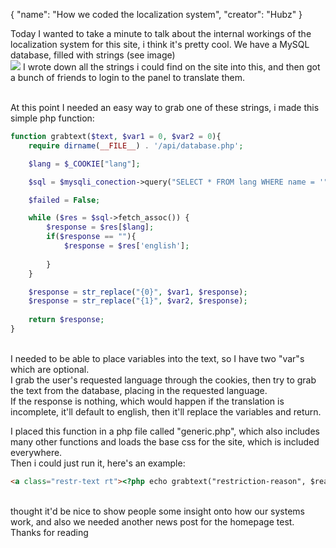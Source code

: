 

{ "name": "How we coded the localization system", "creator": "Hubz" }

Today I wanted to take a minute to talk about the internal workings of the localization system for this site, i think it's pretty cool.
We have a MySQL database, filled with strings (see image)<br>
![](https://upload.hubza.co.uk/i/firefox_xTfmIoXnXV_2020-August-29.png)
I wrote down all the strings i could find on the site into this, and then got a bunch of friends to login to the panel to translate them.<br><br>

At this point I needed an easy way to grab one of these strings, i made this simple php function:<br>
```php
function grabtext($text, $var1 = 0, $var2 = 0){
    require dirname(__FILE__) . '/api/database.php';

    $lang = $_COOKIE["lang"];

    $sql = $mysqli_conection->query("SELECT * FROM lang WHERE name = '" . $text . "'");

    $failed = False;

    while ($res = $sql->fetch_assoc()) { 
        $response = $res[$lang];
        if($response == ""){
            $response = $res['english'];
            
        }
    }

    $response = str_replace("{0}", $var1, $response);
    $response = str_replace("{1}", $var2, $response);
  
    return $response;
}
```
<br>
I needed to be able to place variables into the text, so I have two "var"s which are optional.<br>
I grab the user's requested language through the cookies, then try to grab the text from the database, placing in the requested language.<br>
If the response is nothing, which would happen if the translation is incomplete, it'll default to english, then it'll replace the variables and return.<br>

I placed this function in a php file called "generic.php", which also includes many other functions and loads the base css for the site, which is included everywhere.<br>
Then i could just run it, here's an example:<br>
```html
<a class="restr-text rt"><?php echo grabtext("restriction-reason", $reason); ?></a>
```
<br>
thought it'd be nice to show people some insight onto how our systems work, and also we needed another news post for the homepage test.<br>
Thanks for reading
